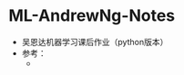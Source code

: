# ML-AndrewNg-Notes
* 吴恩达机器学习课后作业（python版本）
* 参考：
    * [](https://github.com/fengdu78/Coursera-ML-AndrewNg-Notes)
